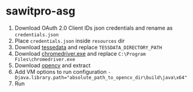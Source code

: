 # sawitpro-asg

1. Download OAuth 2.0 Client IDs json credentials and rename as `credentials.json`
2. Place `credentials.json` inside `resources` dir
3. Download [tessedata](https://github.com/tesseract-ocr/tessdata) and replace `TESSDATA_DIRECTORY_PATH`
4. Download [chromedriver.exe](https://sites.google.com/chromium.org/driver) and replace `C:\Program Files\chromedriver.exe`
5. Download [opencv](https://sourceforge.net/projects/opencvlibrary/) and extract
6. Add VM options to run configuration `-Djava.library.path="absolute_path_to_opencv_dir\build\java\x64"`
7. Run
